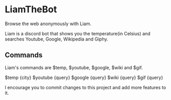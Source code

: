 # LiamTheBot
Browse the web anonymously with Liam.

Liam is a discord bot that shows you the temperature(in Celsius) and searches Youtube, Google, Wikipedia and Giphy.

## Commands
Liam's commands are $temp, $youtube, $google, $wiki and $gif.

$temp {city}
$youtube {query}
$google {query}
$wiki {query}
$gif {query}

I encourage you to commit changes to this project and add more features to it.
